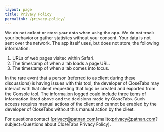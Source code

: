 ```yaml
---
layout: page
title: Privacy Policy
permalink: /privacy-policy/
---
```


We do not collect or store your data when using the app. We do not track your behavior or gather statistics without your consent.
Your data is not sent over the network.  The app itself uses, but does not store, the following information:

1. URLs of web pages visited within Safari.
2. The timestamp of when a tab loads a page URL.
3. The timestamp of when a tab comes into focus.

In the rare event that a person (referred to as client during these discussions) is having issues with this tool,
the developer of CloseTabs may interact with that client requesting that logs be created and exported from the 
Console tool.  The information logged could include three items of information listed above and the decisions 
made by CloseTabs.  Such access requires manual actions of the client and cannot be enabled by the developer of 
CloseTabs without this manual action by the client.

For questions contact [privacy@patnan.com](mailto:privacy@patnan.com?subject=Questions about CloseTabs Privacy Policy).
